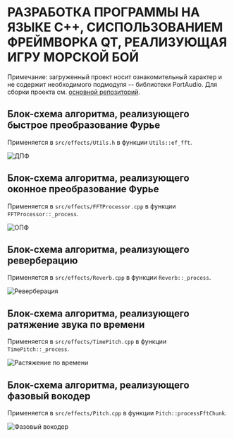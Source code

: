 # РАЗРАБОТКА ПРОГРАММЫ НА ЯЗЫКЕ С++, СИСПОЛЬЗОВАНИЕМ ФРЕЙМВОРКА QT, РЕАЛИЗУЮЩАЯ ИГРУ МОРСКОЙ БОЙ

Примечание: загруженный проект носит ознакомительный характер и не содержит необходимого подмодуля -- библиотеки PortAudio. Для сборки проекта см. [основной репозиторий](https://github.com/artemious3/aedit).

## Блок-схема алгоритма, реализующего быстрое преобразование Фурье

Применяется в `src/effects/Utils.h` в функции `Utils::ef_fft`.

![ДПФ](https://github.com/artemious3/Fundamentals-of-algorithmization-and-programming/blob/coursework/353501/%D0%9F%D0%BE%D0%B4%D0%B3%D0%B0%D0%B9%D1%81%D0%BA%D0%B8%D0%B9%20%D0%90.%D0%90./%D0%9A%D1%83%D1%80%D1%81%D0%BE%D0%B2%D0%B0%D1%8F%20%D1%80%D0%B0%D0%B1%D0%BE%D1%82%D0%B0/schemes/scheme_dft.png)

## Блок-схема алгоритма, реализующего оконное преобразование Фурье

Применяется в `src/effects/FFTProcessor.cpp` в функции `FFTProcessor::_process`.

![ОПФ](https://github.com/artemious3/Fundamentals-of-algorithmization-and-programming/blob/coursework/353501/%D0%9F%D0%BE%D0%B4%D0%B3%D0%B0%D0%B9%D1%81%D0%BA%D0%B8%D0%B9%20%D0%90.%D0%90./%D0%9A%D1%83%D1%80%D1%81%D0%BE%D0%B2%D0%B0%D1%8F%20%D1%80%D0%B0%D0%B1%D0%BE%D1%82%D0%B0/schemes/schemes_stft.png)

## Блок-схема алгоритма, реализующего реверберацию

Применяется в `src/effects/Reverb.cpp` в функции `Reverb::_process`.

![Реверберация](https://github.com/artemious3/Fundamentals-of-algorithmization-and-programming/blob/coursework/353501/%D0%9F%D0%BE%D0%B4%D0%B3%D0%B0%D0%B9%D1%81%D0%BA%D0%B8%D0%B9%20%D0%90.%D0%90./%D0%9A%D1%83%D1%80%D1%81%D0%BE%D0%B2%D0%B0%D1%8F%20%D1%80%D0%B0%D0%B1%D0%BE%D1%82%D0%B0/schemes/scheme_rev.png)

## Блок-схема алгоритма, реализующего ратяжение звука по времени

Применяется в `src/effects/TimePitch.cpp` в функции `TimePitch::_process`.

![Растяжение по времени](https://github.com/artemious3/Fundamentals-of-algorithmization-and-programming/blob/coursework/353501/%D0%9F%D0%BE%D0%B4%D0%B3%D0%B0%D0%B9%D1%81%D0%BA%D0%B8%D0%B9%20%D0%90.%D0%90./%D0%9A%D1%83%D1%80%D1%81%D0%BE%D0%B2%D0%B0%D1%8F%20%D1%80%D0%B0%D0%B1%D0%BE%D1%82%D0%B0/schemes/scheme_tp.png)

## Блок-схема алгоритма, реализующего фазовый вокодер

Применяется в `src/effects/Pitch.cpp` в функции `Pitch::processFftChunk`.

![Фазовый вокодер](https://github.com/artemious3/Fundamentals-of-algorithmization-and-programming/blob/coursework/353501/%D0%9F%D0%BE%D0%B4%D0%B3%D0%B0%D0%B9%D1%81%D0%BA%D0%B8%D0%B9%20%D0%90.%D0%90./%D0%9A%D1%83%D1%80%D1%81%D0%BE%D0%B2%D0%B0%D1%8F%20%D1%80%D0%B0%D0%B1%D0%BE%D1%82%D0%B0/schemes/scheme_pv.png)
